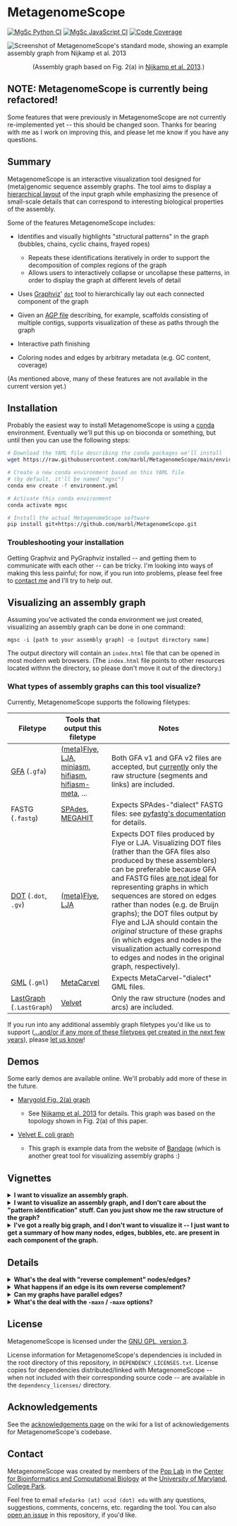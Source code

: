 # MetagenomeScope

[![MgSc Python CI](https://github.com/marbl/Metagenomescope/actions/workflows/python.yml/badge.svg)](https://github.com/marbl/MetagenomeScope/actions/workflows/python.yml)
[![MgSc JavaScript CI](https://github.com/marbl/Metagenomescope/actions/workflows/js.yml/badge.svg)](https://github.com/marbl/MetagenomeScope/actions/workflows/js.yml)
[![Code Coverage](https://codecov.io/gh/marbl/MetagenomeScope/branch/master/graph/badge.svg)](https://codecov.io/gh/marbl/MetagenomeScope)

![Screenshot of MetagenomeScope's standard mode, showing an example assembly graph from Nijkamp et al. 2013](https://user-images.githubusercontent.com/4177727/100696036-6aa7ab80-3347-11eb-8017-f693aae08aa2.png "Screenshot of MetagenomeScope showing an example assembly graph from Nijkamp et al. 2013.")
<div align="center">
(Assembly graph based on Fig. 2(a) in <a href="https://www.ncbi.nlm.nih.gov/pmc/articles/PMC3916741/">Nijkamp et al. 2013</a>.)
</div>

## NOTE: MetagenomeScope is currently being refactored!
Some features that were previously in MetagenomeScope are not currently
re-implemented yet -- this should be changed soon. Thanks for bearing with me
as I work on improving this, and please let me know if you have any questions.

## Summary

MetagenomeScope is an interactive visualization tool designed for (meta)genomic
sequence assembly graphs. The tool aims to display a [hierarchical
layout](https://en.wikipedia.org/wiki/Layered_graph_drawing) of the input graph
while emphasizing the presence of small-scale details that can correspond to
interesting biological properties of the assembly.

Some of the features MetagenomeScope includes:

- Identifies and visually highlights "structural patterns" in the graph
  (bubbles, chains, cyclic chains, frayed ropes)
  - Repeats these identifications iteratively in order to support the
    decomposition of complex regions of the graph
  - Allows users to interactively collapse or uncollapse these patterns, in
    order to display the graph at different levels of detail

- Uses [Graphviz](https://www.graphviz.org/)'
  [`dot`](https://www.graphviz.org/pdf/dotguide.pdf) tool to hierarchically
  lay out each connected component of the graph

- Given an [AGP file](https://www.ncbi.nlm.nih.gov/assembly/agp/AGP_Specification/)
   describing, for example, scaffolds consisting of multiple contigs, supports
   visualization of these as paths through the graph

- Interactive path finishing

- Coloring nodes and edges by arbitrary metadata (e.g. GC content, coverage)

(As mentioned above, many of these features are not available in
the current version yet.)

## Installation

Probably the easiest way to install MetagenomeScope is using a
[conda](https://docs.conda.io/en/latest/) environment. Eventually we'll put
this up on bioconda or something, but until then you can use the following
steps:

```bash
# Download the YAML file describing the conda packages we'll install
wget https://raw.githubusercontent.com/marbl/MetagenomeScope/main/environment.yml

# Create a new conda environment based on this YAML file
# (by default, it'll be named "mgsc")
conda env create -f environment.yml

# Activate this conda environment
conda activate mgsc

# Install the actual MetagenomeScope software
pip install git+https://github.com/marbl/MetagenomeScope.git
```

### Troubleshooting your installation

Getting Graphviz and PyGraphviz installed -- and getting them to communicate
with each other -- can be tricky. I'm looking into ways of making this less
painful; for now, if you run into problems, please feel free to [contact
me](#contact) and I'll try to help out.

## Visualizing an assembly graph

Assuming you've activated the conda environment we just created,
visualizing an assembly graph can be done in one command:

```
mgsc -i [path to your assembly graph] -o [output directory name]
```

The output directory will contain an `index.html` file that can be opened in
most modern web browsers. (The `index.html` file points to other resources
located withnn the directory, so please don't move it out of the directory.)

### What types of assembly graphs can this tool visualize?

Currently, MetagenomeScope supports the following filetypes:

<!-- TODO: I haven't tested miniasm, hifiasm(-meta), and MEGAHIT output graphs here;
should do that to verify that their graphs work ok -->

| Filetype | Tools that output this filetype | Notes |
| -------- | ------------------------------- | ----- |
| [GFA](https://gfa-spec.github.io/GFA-spec/) (`.gfa`) | [(meta)Flye](https://github.com/fenderglass/Flye), [LJA](https://github.com/AntonBankevich/LJA), [miniasm](https://github.com/lh3/miniasm), [hifiasm](https://github.com/chhylp123/hifiasm), [hifiasm-meta](https://github.com/xfengnefx/hifiasm-meta), ... | Both GFA v1 and GFA v2 files are accepted, but [currently](https://github.com/marbl/MetagenomeScope/issues/147) only the raw structure (segments and links) are included. |
| FASTG (`.fastg`) | [SPAdes](https://cab.spbu.ru/software/spades/), [MEGAHIT](https://github.com/voutcn/megahit) | Expects SPAdes-"dialect" FASTG files: see [pyfastg's documentation](https://github.com/fedarko/pyfastg) for details. |
| [DOT](https://en.wikipedia.org/wiki/DOT_(graph_description_language)) (`.dot`, `.gv`) | [(meta)Flye](https://github.com/fenderglass/Flye), [LJA](https://github.com/AntonBankevich/LJA) | Expects DOT files produced by Flye or LJA. Visualizing DOT files (rather than the GFA files also produced by these assemblers) can be preferable because GFA and FASTG files [are not ideal](https://github.com/AntonBankevich/LJA/blob/main/docs/jumbodbg_manual.md#output-of-de-bruijn-graph-construction) for representing graphs in which sequences are stored on edges rather than nodes (e.g. de Bruijn graphs); the DOT files output by Flye and LJA should contain the _original_ structure of these graphs (in which edges and nodes in the visualization actually correspond to edges and nodes in the original graph, respectively). |
| [GML](https://networkx.org/documentation/stable/reference/readwrite/gml.html) (`.gml`) | [MetaCarvel](https://github.com/marbl/MetaCarvel) | Expects MetaCarvel-"dialect" GML files. |
| [LastGraph](https://github.com/dzerbino/velvet/blob/master/Manual.pdf) (`.LastGraph`) | [Velvet](https://github.com/dzerbino/velvet) | Only the raw structure (nodes and arcs) are included. |

If you run into any additional assembly graph filetypes you'd like us to
support ([...and/or if any more of these filetypes get created in the next few years](https://xkcd.com/927/)), please [let us know](#contact)!

## Demos

Some early demos are available online. We'll probably add more of these in the
future.

- [Marygold Fig. 2(a) graph](https://marbl.github.io/MetagenomeScope/demos/marygold/index.html)
  - See [Nijkamp et al. 2013](https://www.ncbi.nlm.nih.gov/pmc/articles/PMC3916741/) for details.
    This graph was based on the topology shown in Fig. 2(a) of this paper.

- [Velvet E. coli graph](https://marbl.github.io/MetagenomeScope/demos/bandage-ecoli-example/index.html)
  - This graph is example data from the website of [Bandage](http://rrwick.github.io/Bandage/)
    (which is another great tool for visualizing assembly graphs :)

## Vignettes

<details>
  <summary><strong>I want to visualize an assembly graph.</strong></summary>

Let's say the assembly graph is located in a file named `graph.gfa`. We can use
the following command:

```
mgsc -i graph.gfa -o viz
```

This will create a visualization of this assembly graph in the directory
`viz/`.
</details>

<details>
  <summary><strong>I want to visualize an assembly graph, and I don't care
about the "pattern identification" stuff. Can you just show me the raw
structure of the graph?</strong></summary>

Sure! The `--no-patterns` flag will disable pattern identification.

```
mgsc -i graph.gfa -o vizraw --no-patterns
```
This will create a visualization of this assembly graph, without any patterns
identified, in the directory `vizraw/`.
</details>

<details>
  <summary><strong>I've got a really big graph, and I don't want to visualize
it -- I just want to get a summary of how many nodes, edges, bubbles, etc. are
present in each component of the graph.</strong></summary>

The `-os` / `--output-ccstats` option will write out a
[TSV file](https://en.wikipedia.org/wiki/Tab-separated_values)
describing all components in the assembly graph in this way. This is a simple
way to summarize even massive graphs; it can be useful if you're working, for
example, on a remote server (and you just want an overview of the basic
structure of a graph's components).

If your graph is large enough, and if you don't intend to visualize it anyway,
then you will probably also want to disable the `-maxn` and `-maxe` options
(and thus tell MetagenomeScope to consider all components, no matter how large
they are).

The following command produces a TSV file named `stats.tsv` summarizing all
components of an assembly graph:

```
mgsc -i graph.gfa -os stats.tsv -maxn 0 -maxe 0
```
</details>


## Details

<!-- use of <strong> here was stolen from strainflye's readme, which in turn is
based on https://codedragontech.com/createwithcodedragon/how-to-style-html-details-and-summary-tags/ -->
<details>
  <summary><strong>What's the deal with "reverse complement" nodes/edges?</strong></summary>

#### "Explicit" graph filetypes (FASTG, DOT, GML)

To make a long story short: when MetagenomeScope reads in FASTG, DOT, and GML files,
it assumes that _these files explicitly describe all of the nodes and edges in the graph_.
So, let's say you give MetagenomeScope the following DOT file:

```dot
digraph g {
  1 -> 2 [label="A99(2.4)"];
}
```

We will interpret this as a graph with **two nodes** (`1`, `2`) and **one edge**
(`1 -> 2`).

#### "Implicit" graph filetypes (GFA, LastGraph)

However, for GFA and LastGraph files, MetagenomeScope cannot make the
assumption that these files explicitly describe all of the nodes and edges in
the graph: in these files, each declaration of a node / edge
(in GFA parlance, "segment" / "link"; in LastGraph parlance, "node"
/ "arc") also declares this node / edge's reverse complement.
So, let's say you give MetagenomeScope the following GFA file (based on
[this example](https://github.com/sjackman/gfalint/blob/master/examples/sample1.gfa)):

```gfa
H	VN:Z:1.0
S	1	CGATGCAA
S	2	TGCAAAGTAC
L	1	+	2	+	5M
```

We will interpret this as a graph with **four nodes** (`1`, `-1`, `2`, `-2`)
and **two edges** (`1 -> 2`, `-2 -> -1`). The presence of node `X`
["implies"](https://github.com/bcgsc/abyss/wiki/ABySS-File-Formats#reverse-complement)
the existence of the reverse complement node `-X`, and the presence of edge
`X -> Y` "implies" the existence of the reverse complement edge `-Y -> -X`.
This is analogous to [how "double mode" works in Bandage](https://github.com/rrwick/Bandage/wiki/Single-vs-double-node-style).

#### Impacts of reverse complement nodes / edges on the graph structure

Often, the presence of reverse complement nodes / edges (whether
they are explicitly described in a FASTG, DOT, or GML file, or are implicitly
described in a GFA or LastGraph file) doesn't impact the graph structure much.

What does this mean? Consider the GFA example above. There are four nodes and
two edges in this graph, but they form two
[(weakly) connected components](https://en.wikipedia.org/wiki/Component_(graph_theory)) --
that is, the graph contains one "island" of `1` and `2` (which are connected to
each other), and another "island" of `-1` and `-2` (which are also connected to each other).
You can think of these entire components as "reverse complements" of each other:
although MetagenomeScope will visualize both of them
([at least right now](https://github.com/marbl/MetagenomeScope/issues/67)),
you don't really need to analyze them separately. They describe the same
sequences, just in different directions.\*

_This is not always the case_, though. Sometimes a node and its reverse
complement may wind up in the same component, for example in the following GFA
file (which contains an extra "link" line relative to the GFA file we
considered above):

```gfa
H	VN:Z:1.0
S	1	CGATGCAA
S	2	TGCAAAGTAC
L	1	+	2	+	5M
L	1	+	2	-	2D1M
```

This graph (still containing **four nodes** [`1`, `-1`, `2`, `-2`], but now
containing **four edges** [`1 -> 2`, `-2 -> -1`, `1 -> -2`, `2 -> -1`]) takes up only a single
weakly connected component.

\* The statement that reverse complements "describe the same sequences, just in
different directions" is technically not true for LastGraph files. Consider a node `N` in a
LastGraph file: the sequence represented by `N` will not be exactly equal to the reverse
complement of the sequence represented by `-N`, since these sequences are slightly
shifted. See
[the Bandage wiki](https://github.com/rrwick/Bandage/wiki/Assembler-differences#velvet)
for a nice figure and explanation. (That being said, the intuition for
"thinking about reverse complement nodes / edges" here is pretty much the same
as it is for other files.)

#### Based on the FASTG specification, shouldn't FASTG be an "implicit" instead of an "explicit" filetype?

It's complicated. The way I interpret the FASTG specification, each declaration
of an edge sequence implicitly also declares this edge sequence's reverse complement; however,
this is not the case for "adjacencies" between edge sequences.

In any case, the "dialect" of FASTG files produced by SPAdes and MEGAHIT lists edge sequences
and their reverse complements (as well as adjacencies between edge sequences and their reverse complements)
separately. Because of this, we consider FASTG to be an "explicit" filetype.
(See [pyfastg's documentation](https://github.com/fedarko/pyfastg#about-reverse-complements)
for details on how we handle reverse complements in FASTG files.)
</details>

<details>
  <summary><strong>What happens if an edge is its own reverse complement?</strong></summary>

You really like asking hard questions, don't you? ;)

This can happen if an edge exists from `X -> -X` or from `-X -> X` in an
"implicit" graph file (GFA / LastGraph). Consider
[this GFA file](https://github.com/sjackman/assembly-graph/blob/master/loop.gfa),
c/o Shaun Jackman:

```gfa
H	VN:Z:1.0
S	1	AAA
S	2	ACG
S	3	CAT
S	4	TTT
L	1	+	1	+	2M
L	2	+	2	-	2M
L	3	-	3	+	2M
L	4	-	4	-	2M
```

Since this GFA file contains four "link" lines, we might think at first that the corresponding graph
contains 4 × 2 = 8 edges. However, the graph only contains **6 unique
edges**. This is because the reverse complement of `2 -> -2` is itself:
we know from above that `X -> Y` implies `-Y -> -X`, but
`-(-2) -> -(2)` is equal to `2 -> -2`! The same goes for `-3 -> 3`:
`-(3) -> -(-3)` is equal to `-3 -> 3`.
Both of these edges "imply" themselves as their own reverse complements!

How do we handle this situation? As of writing,
when MetagenomeScope visualizes these graphs it will only draw one copy
of these "self-implying" edges. This matches
[the original visualization of this graph](https://github.com/sjackman/assembly-graph/blob/master/loop.gv.png), and also matches Bandage's visualization of this GFA file.

Notably, since we assume that "explicit" graph files (FASTG / DOT / GML)
explicitly define all of the nodes and edges in their graph, MetagenomeScope doesn't do anything
special for this case for these files. (If your DOT file describes one edge
from `X -> -X`, then that's fine; if it describes two or more edges from `X -> -X`,
then that's also fine.)
</details>

<details>
  <summary><strong>Can my graphs have parallel edges?</strong></summary>

Yes! MetagenomeScope now supports
[multigraphs](https://en.wikipedia.org/wiki/Multigraph). If your assembly graph
file describes more than one edge from `X -> Y`, then MetagenomeScope will
visualize all of these "parallel" edges. (This situation often occurs when
visualizing de Bruijn graphs stored in DOT files.)

Notably, this is only supported right now for some filetypes. The
parsers MetagenomeScope uses for GFA and FASTG files
[do not allow multigraphs](https://github.com/marbl/MetagenomeScope/issues/239) -- this
means that, at the moment, trying to use MetagenomeScope to visualize a GFA or
FASTG file containing parallel edges will cause an error. I hope to address
this (at least for GFA files) soon.
</details>

<details>
  <summary><strong>What's the deal with the <code>-maxn</code> / <code>-maxe</code> options?</strong></summary>

By default, MetagenomeScope will apply these options to ignore large connected
components of the graph -- this is because performing hierarchical layout of
very large components can be computationally intensive.

You can turn off these settings (and
thus tell MetagenomeScope to look at _all_ components of the graph) by setting
both `-maxn` and `-maxe` to `0`.

</details>

## License

MetagenomeScope is licensed under the
[GNU GPL, version 3](https://www.gnu.org/copyleft/gpl.html).

License information for MetagenomeScope's dependencies is included in the root directory of this repository, in `DEPENDENCY_LICENSES.txt`. License copies for dependencies distributed/linked with MetagenomeScope -- when not included with their corresponding source code -- are available in the `dependency_licenses/` directory.

## Acknowledgements

See the [acknowledgements page](https://github.com/marbl/MetagenomeScope/wiki/Acknowledgements) on the wiki for a list of acknowledgements
for MetagenomeScope's codebase.

## Contact

MetagenomeScope was created by members of the [Pop Lab](https://sites.google.com/a/cs.umd.edu/poplab/) in the [Center for Bioinformatics and Computational Biology](https://cbcb.umd.edu/) at the [University of Maryland, College Park](https://umd.edu/).

Feel free to email `mfedarko (at) ucsd (dot) edu` with any questions, suggestions, comments, concerns, etc. regarding the tool. You can also [open an issue](https://github.com/marbl/MetagenomeScope/issues) in this repository, if you'd like.
